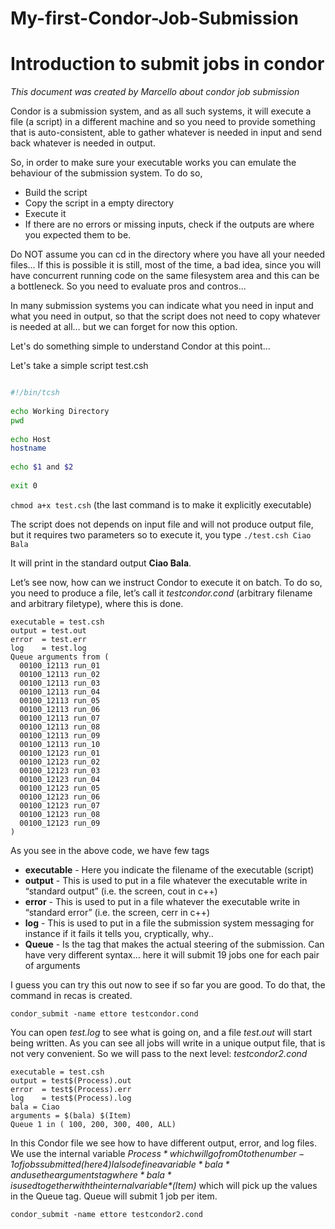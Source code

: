 # My-first-Condor-Job-Submission
Introduction to submit jobs in condor
====================================================

*This document was created by Marcello about condor job submission*

Condor is a submission system, and as all such systems, it will execute a file (a script) in a different machine and so you need to provide something that is auto-consistent, able to gather whatever is needed in input and send back whatever is needed in output.

So, in order to make sure your executable works you can emulate the behaviour of the submission system. To do so, 
- Build the script
- Copy the script in a empty directory 
- Execute it
- If there are no errors or missing inputs, check if the outputs are where you expected them to be.

Do NOT assume you can cd in the directory where you have all your needed files... If this is possible it is still, most of the time, a bad idea, since you will have concurrent running code on the same filesystem area and this can be a bottleneck. So you need to evaluate pros and contros...

In many submission systems you can indicate what you need in input and what you need in output, so that the script does not need to copy whatever is needed at all… but we can forget for now this option.

Let's do something simple to understand Condor at this point… 

Let's take a simple script test.csh

```bash

#!/bin/tcsh
 
echo Working Directory 
pwd
 
echo Host
hostname
 
echo $1 and $2 
 
exit 0
```

```chmod a+x test.csh```
(the last command is to make it explicitly executable)

The script does not depends on input file and will not produce output file, but it requires two parameters so to execute it, you type
```./test.csh Ciao Bala```

It will print in the standard output
**Ciao Bala**.

Let’s see now, how can we instruct Condor to execute it on batch. To do so, you need to produce a file, let’s call it *testcondor.cond*  (arbitrary filename and arbitrary filetype), where this is done.

```
executable = test.csh
output = test.out
error  = test.err
log    = test.log
Queue arguments from (
  00100_12113 run_01
  00100_12113 run_02
  00100_12113 run_03
  00100_12113 run_04
  00100_12113 run_05
  00100_12113 run_06
  00100_12113 run_07
  00100_12113 run_08
  00100_12113 run_09
  00100_12113 run_10
  00100_12123 run_01
  00100_12123 run_02
  00100_12123 run_03
  00100_12123 run_04
  00100_12123 run_05
  00100_12123 run_06
  00100_12123 run_07
  00100_12123 run_08
  00100_12123 run_09
) 
```
As you see in the above code, we have few tags
- **executable** - Here you indicate the filename of the executable (script)
- **output** - This is used to put in a file whatever the executable write in “standard output” (i.e. the screen, cout in c++)
- **error** - This is used to put in a file whatever the executable write in “standard error” (i.e. the screen, cerr in c++)
- **log** - This is used to put in a file the submission system messaging for instance if it fails it tells you, cryptically, why..
- **Queue** - Is the tag that makes the actual steering of the submission. Can have very different syntax… here it will submit 19 jobs one for each pair of arguments

I guess you can try this out now to see if so far you are good. To do that, the command in recas is created.

```condor_submit -name ettore testcondor.cond```

You can open *test.log* to see what is going on, and a file *test.out* will start being written. As you can see all jobs will write in a unique output file, that is not very convenient. So we will pass to the next level: *testcondor2.cond*

```
executable = test.csh
output = test$(Process).out
error  = test$(Process).err
log    = test$(Process).log
bala = Ciao
arguments = $(bala) $(Item)
Queue 1 in ( 100, 200, 300, 400, ALL)
```

In this Condor file we see how to have different output, error, and log files. We use the internal variable *$Process* which will go from 0 to the number-1 of jobs submitted (here 4)
I also define a variable *bala* and use the arguments tag where *bala* is used together with the internal variable *$(Item)* which will pick up the values in the Queue tag. Queue will submit 1 job per item. 

```
condor_submit -name ettore testcondor2.cond
```
